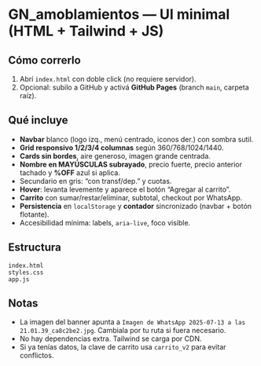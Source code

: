 # GN_amoblamientos — UI minimal (HTML + Tailwind + JS)

## Cómo correrlo
1. Abrí `index.html` con doble click (no requiere servidor).
2. Opcional: subilo a GitHub y activá **GitHub Pages** (branch `main`, carpeta raíz).

## Qué incluye
- **Navbar** blanco (logo izq., menú centrado, iconos der.) con sombra sutil.
- **Grid responsivo 1/2/3/4 columnas** según 360/768/1024/1440.
- **Cards sin bordes**, aire generoso, imagen grande centrada.
- **Nombre en MAYÚSCULAS subrayado**, precio fuerte, precio anterior tachado y **%OFF** azul si aplica.
- Secundario en gris: “con transf/dep.” y cuotas.
- **Hover**: levanta levemente y aparece el botón “Agregar al carrito”.
- **Carrito** con sumar/restar/eliminar, subtotal, checkout por WhatsApp.
- **Persistencia** en `localStorage` y **contador** sincronizado (navbar + botón flotante).
- Accesibilidad mínima: labels, `aria-live`, foco visible.

## Estructura
```
index.html
styles.css
app.js
```

## Notas
- La imagen del banner apunta a `Imagen de WhatsApp 2025-07-13 a las 21.01.39_ca8c2be2.jpg`. Cambiala por tu ruta si fuera necesario.
- No hay dependencias extra. Tailwind se carga por CDN.
- Si ya tenías datos, la clave de carrito usa `carrito_v2` para evitar conflictos.
